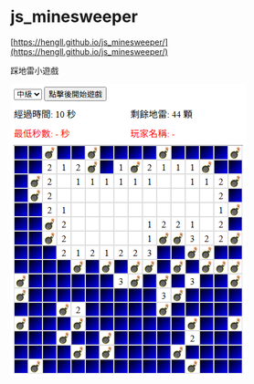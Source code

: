 # js_minesweeper

[https://hengll.github.io/js_minesweeper/](https://hengll.github.io/js_minesweeper/)

踩地雷小遊戲

![踩地雷小遊戲](img.PNG)
